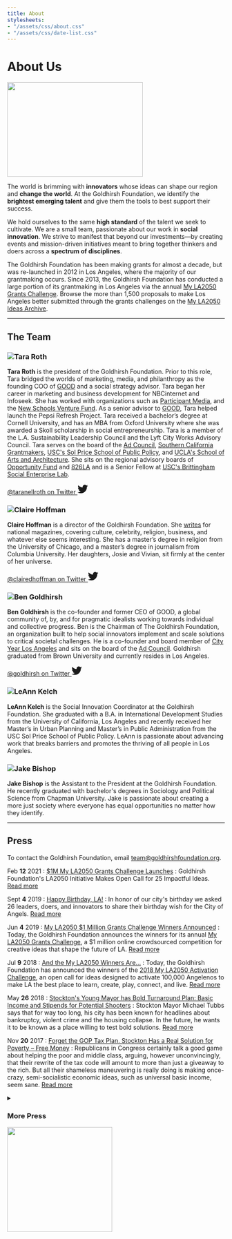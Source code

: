 ```yaml
---
title: About
stylesheets:
- "/assets/css/about.css"
- "/assets/css/date-list.css"
---
```


About Us
===========

<div class="image image-world"><img src="/assets/img/about_world@x2.png" width="314" height="219" alt="" /></div>

The world is brimming with **innovators** whose ideas can shape our region and **change the world**. At the Goldhirsh Foundation, we identify the **brightest emerging talent** and give them the tools to best support their success.

We hold ourselves to the same **high standard** of the talent we seek to cultivate. We are a small team, passionate about our work in **social innovation**. We strive to manifest that beyond our investments—by creating events and mission-driven initiatives meant to bring together thinkers and doers across a **spectrum of disciplines**.

The Goldhirsh Foundation has been making grants for almost a decade, but was re-launched in 2012 in Los Angeles, where the majority of our grantmaking occurs. Since 2013, the Goldhirsh Foundation has conducted a large portion of its grantmaking in Los Angeles via the annual [My LA2050 Grants Challenge](challenge.la2050.org). Browse the more than 1,500 proposals to make Los Angeles better submitted through the grants challenges on the [My LA2050 Ideas Archive](https://archive.la2050.org/).  



* * * * * * * * * * * * * * * * * * * * * * * * * * * *


	
The Team
-----------



### ![Tara Roth](/uploads/tara.jpg) <a id="tara-roth" />

**Tara Roth** is the president of the Goldhirsh Foundation. Prior to this role, Tara bridged the worlds of marketing, media, and philanthropy as the founding COO of [GOOD](http://GOOD.is) and a social strategy advisor. Tara began her career in marketing and business development for NBCinternet and Infoseek. She has worked with organizations such as [Participant Media](http://www.participantmedia.com/), and the [New Schools Venture Fund](http://www.newschools.org/). As a senior advisor to [GOOD](http://GOOD.is), Tara helped launch the Pepsi Refresh Project. Tara received a bachelor’s degree at Cornell University, and has an MBA from Oxford University where she was awarded a Skoll scholarship in social entrepreneurship. Tara is a member of the L.A. Sustainability Leadership Council and the Lyft City Works Advisory Council. Tara serves on the board of the [Ad Council](https://www.adcouncil.org/), [Southern California Grantmakers](https://www.socalgrantmakers.org/), [USC's Sol Price School of Public Policy](http://priceschool.usc.edu/), and [UCLA's School of Arts and Architecture](https://www.arts.ucla.edu/). She sits on the regional advisory boards of [Opportunity Fund](http://www.opportunityfund.org/) and [826LA](http://826la.org/) and is a Senior Fellow at [USC's Brittingham Social Enterprise Lab](https://www.marshall.usc.edu/faculty-research/centers-excellence/brittingham-social-enterprise-lab).

<p>
  <a href="https://twitter.com/taranellroth">
    @taranellroth on Twitter
    <svg width="24" height="24" xmlns="http://www.w3.org/2000/svg" viewBox="0 0 512 512">
      <title>Twitter</title>
      <switch>
        <path fill="currentColor" d="M459.37 151.716c.325 4.548.325 9.097.325 13.645 0 138.72-105.583 298.558-298.558 298.558-59.452 0-114.68-17.219-161.137-47.106 8.447.974 16.568 1.299 25.34 1.299 49.055 0 94.213-16.568 130.274-44.832-46.132-.975-84.792-31.188-98.112-72.772 6.498.974 12.995 1.624 19.818 1.624 9.421 0 18.843-1.3 27.614-3.573-48.081-9.747-84.143-51.98-84.143-102.985v-1.299c13.969 7.797 30.214 12.67 47.431 13.319-28.264-18.843-46.781-51.005-46.781-87.391 0-19.492 5.197-37.36 14.294-52.954 51.655 63.675 129.3 105.258 216.365 109.807-1.624-7.797-2.599-15.918-2.599-24.04 0-57.828 46.782-104.934 104.934-104.934 30.213 0 57.502 12.67 76.67 33.137 23.715-4.548 46.456-13.32 66.599-25.34-7.798 24.366-24.366 44.833-46.132 57.827 21.117-2.273 41.584-8.122 60.426-16.243-14.292 20.791-32.161 39.308-52.628 54.253z" class=""></path>
        <foreignObject>Twitter</foreignObject>
      </switch>
    </svg>
  </a>
</p>


### ![Claire Hoffman](/uploads/claire.jpg) <a id="claire-hoffman" />

**Claire Hoffman** is a director of the Goldhirsh Foundation. She [writes](http://www.clairehoffman.com/) for national magazines, covering culture, celebrity, religion, business, and whatever else seems interesting. She has a master’s degree in religion from the University of Chicago, and a master’s degree in journalism from Columbia University. Her daughters, Josie and Vivian, sit firmly at the center of her universe.

<p>
  <a href="https://twitter.com/clairedhoffman">
    @clairedhoffman on Twitter
    <svg width="24" height="24" xmlns="http://www.w3.org/2000/svg" viewBox="0 0 512 512">
      <title>Twitter</title>
      <switch>
        <path fill="currentColor" d="M459.37 151.716c.325 4.548.325 9.097.325 13.645 0 138.72-105.583 298.558-298.558 298.558-59.452 0-114.68-17.219-161.137-47.106 8.447.974 16.568 1.299 25.34 1.299 49.055 0 94.213-16.568 130.274-44.832-46.132-.975-84.792-31.188-98.112-72.772 6.498.974 12.995 1.624 19.818 1.624 9.421 0 18.843-1.3 27.614-3.573-48.081-9.747-84.143-51.98-84.143-102.985v-1.299c13.969 7.797 30.214 12.67 47.431 13.319-28.264-18.843-46.781-51.005-46.781-87.391 0-19.492 5.197-37.36 14.294-52.954 51.655 63.675 129.3 105.258 216.365 109.807-1.624-7.797-2.599-15.918-2.599-24.04 0-57.828 46.782-104.934 104.934-104.934 30.213 0 57.502 12.67 76.67 33.137 23.715-4.548 46.456-13.32 66.599-25.34-7.798 24.366-24.366 44.833-46.132 57.827 21.117-2.273 41.584-8.122 60.426-16.243-14.292 20.791-32.161 39.308-52.628 54.253z" class=""></path>
        <foreignObject>Twitter</foreignObject>
      </switch>
    </svg>
  </a>
</p>


### ![Ben Goldhirsh](/uploads/ben.jpg) <a id="ben-goldhrish" />

**Ben Goldhirsh** is the co-founder and former CEO of GOOD, a global community of, by, and for pragmatic idealists working towards individual and collective progress. Ben is the Chairman of The Goldhirsh Foundation, an organization built to help social innovators implement and scale solutions to critical societal challenges. He is a co-founder and board member of [City Year Los Angeles](http://www.cityyear.org/losangeles) and sits on the board of the [Ad Council](https://www.adcouncil.org/). Goldhirsh graduated from Brown University and currently resides in Los Angeles.

<p>
  <a href="https://twitter.com/goldhirsh">
    @goldhirsh on Twitter
    <svg width="24" height="24" xmlns="http://www.w3.org/2000/svg" viewBox="0 0 512 512">
      <title>Twitter</title>
      <switch>
        <path fill="currentColor" d="M459.37 151.716c.325 4.548.325 9.097.325 13.645 0 138.72-105.583 298.558-298.558 298.558-59.452 0-114.68-17.219-161.137-47.106 8.447.974 16.568 1.299 25.34 1.299 49.055 0 94.213-16.568 130.274-44.832-46.132-.975-84.792-31.188-98.112-72.772 6.498.974 12.995 1.624 19.818 1.624 9.421 0 18.843-1.3 27.614-3.573-48.081-9.747-84.143-51.98-84.143-102.985v-1.299c13.969 7.797 30.214 12.67 47.431 13.319-28.264-18.843-46.781-51.005-46.781-87.391 0-19.492 5.197-37.36 14.294-52.954 51.655 63.675 129.3 105.258 216.365 109.807-1.624-7.797-2.599-15.918-2.599-24.04 0-57.828 46.782-104.934 104.934-104.934 30.213 0 57.502 12.67 76.67 33.137 23.715-4.548 46.456-13.32 66.599-25.34-7.798 24.366-24.366 44.833-46.132 57.827 21.117-2.273 41.584-8.122 60.426-16.243-14.292 20.791-32.161 39.308-52.628 54.253z" class=""></path>
        <foreignObject>Twitter</foreignObject>
      </switch>
    </svg>
  </a>
</p>

### ![LeAnn Kelch](/uploads/leann.jpg) <a id="leann" />

**LeAnn Kelch** is the Social Innovation Coordinator at the Goldhirsh Foundation. She graduated with a B.A. in International Development Studies from the University of California, Los Angeles and recently received her Master’s in Urban Planning and Master’s in Public Administration from the USC Sol Price School of Public Policy. LeAnn is passionate about advancing work that breaks barriers and promotes the thriving of all people in Los Angeles.

### ![Jake Bishop](/uploads/jake.jpg) <a id="jake" />

**Jake Bishop** is the Assistant to the President at the Goldhirsh Foundation. He recently graduated with bachelor's degrees in Sociology and Political Science from Chapman University. Jake is passionate about creating a more just society where everyone has equal opportunities no matter how they identify. 



* * * * * * * * * * * * * * * * * * * * * * * * * * * *



Press
-----------

To contact the Goldhirsh Foundation, email [team@goldhirshfoundation.org](mailto:team@goldhirshfoundation.org).

Feb <strong>12</strong> 2021
: [$1M My LA2050 Grants Challenge Launches](https://la2050.org/blog/1m-my-la2050-grants-challenge-launches)
: Goldhirsh Foundation's LA2050 Initiative Makes Open Call for 25 Impactful Ideas. [Read more](https://la2050.org/blog/1m-my-la2050-grants-challenge-launches)

Sept <strong>4</strong> 2019
: [Happy Birthday, LA!](https://la2050.org/blog/happy-birthday-la)
: In honor of our city's birthday we asked 26 leaders, doers, and innovators to share their birthday wish for the City of Angels. [Read more](https://la2050.org/blog/happy-birthday-la)

Jun <strong>4</strong> 2019
: [My LA2050 $1 Million Grants Challenge Winners Announced](https://www.prweb.com/releases/my_la2050_1_million_grants_challenge_winners_announced/prweb16350859.htm)
: Today, the Goldhirsh Foundation announces the winners for its annual <a href="challenge.la2050.org">My LA2050 Grants Challenge</a>, a $1 million online crowdsourced competition for creative ideas that shape the future of LA. [Read more](https://www.prweb.com/releases/my_la2050_1_million_grants_challenge_winners_announced/prweb16350859.htm)


Jul <strong>9</strong> 2018
: [And the My LA2050 Winners Are...](https://www.prweb.com/releases/2018/07/prweb15610130.htm)
: Today, the Goldhirsh Foundation has announced the winners of the <a href="https://activation.la2050.org">2018 My LA2050 Activation Challenge</a>, an open call for ideas designed to activate 100,000 Angelenos to make LA the best place to learn, create, play, connect, and live. [Read more](https://www.prweb.com/releases/2018/07/prweb15610130.htm)



May <strong>26</strong> 2018
: [Stockton's Young Mayor has Bold Turnaround Plan: Basic Income and Stipends for Potential Shooters](http://www.latimes.com/local/california/la-me-lopez-stockton-money-05272018-story.html)
: Stockton Mayor Michael Tubbs says that for way too long, his city has been known for headlines about bankruptcy, violent crime and the housing collapse. In the future, he wants it to be known as a place willing to test bold solutions. [Read more](http://www.latimes.com/local/california/la-me-lopez-stockton-money-05272018-story.html)



Nov <strong>20</strong> 2017
: [Forget the GOP Tax Plan. Stockton Has a Real Solution for Poverty – Free Money](http://www.sacbee.com/opinion/opn-columns-blogs/erika-d-smith/article185683993.html)
: Republicans in Congress certainly talk a good game about helping the poor and middle class, arguing, however unconvincingly, that their rewrite of the tax code will amount to more than just a giveaway to the rich. But all their shameless maneuvering is really doing is making once-crazy, semi-socialistic economic ideas, such as universal basic income, seem sane. [Read more](http://www.sacbee.com/opinion/opn-columns-blogs/erika-d-smith/article185683993.html)



<details markdown="1">
<summary>
  <h3>More Press</h3>
</summary>



Nov <strong>16</strong> 2017
: [Foundation Provides Additional $250,000 to Stockton Basic Income Program](http://www.makechangeawards.com/)
: A $1 million “basic income” experiment in Stockton has received an additional $250,000 contribution, Mayor Michael Tubbs’ office announced Thursday afternoon. The Goldhirsh Foundation announced it will match up to $250,000 in donations to Stockton’s recently revealed basic income program, which has been dubbed the Stockton Economic Empowerment Demonstration (SEED). [Read more](http://www.recordnet.com/news/20171116/foundation-provides-additional-250000-to-stockton-basic-income-program/1)



Oct <strong>18</strong> 2017
: [Stockton to Pilot ‘Basic Income’ Experiment](http://www.makechangeawards.com/)
: A consortium of policy experts, researchers and academics has awarded $1 million to Stockton to fund an experiment that aims to assess the social benefits of providing a guaranteed monthly income for one or more years to a tiny segment of the city’s residents, Mayor Michael Tubbs announced Wednesday. [Read more](http://www.recordnet.com/news/20171018/stockton-to-pilot-basic-income-experiment)



Oct <strong>18</strong> 2017
: [3 Years Ago, Stockton, California, was Bankrupt. Now It's Trying Out a Basic Income.](http://www.makechangeawards.com/)
: Next year, a random sample of the 300,000 residents of Stockton, a port city in California’s Central Valley, will get $500 per month ($6,000 a year) with no strings attached. It’s the latest test of a policy known as basic income, funded not out of city revenues but by individual and foundation philanthropy. [Read more](https://www.vox.com/policy-and-politics/2017/10/18/16479796/stockton-california-basic-income-economic-security-experiment)



Oct <strong>17</strong> 2017
: [A California City is Launching the First US Experiment in Basic Income — and Residents Will Get $6,000 a Year](http://www.makechangeawards.com/)
: Stockton, California is expected to become the first US city to launch an experiment in universal basic income, a system of wealth distribution in which people receive a set amount of money just for being alive. Stockton Mayor Michael Tubbs said that by August 2018 he hopes to enroll an undisclosed number of Stockton’s 315,000 residents in the program. [Read more](http://www.businessinsider.com/stockton-california-launching-the-first-us-experiment-in-basic-income-2017-10)



Oct <strong>5</strong> 2017
: [Why You Should Be Highly Optimistic If You Want To Be Successful](http://www.makechangeawards.com/)
: Ben Goldhirsh, CEO of Good Worldwide, reiterates the importance of optimism in accomplishing goals. When discussing optimism, your “expectations kind of dictate outcomes,” he says. “People are hungry to see their expectations elevated.” [Read more](https://www.cnbc.com/2017/10/05/why-should-you-be-highly-optimistic-if-you-want-to-be-successful.html)



Jul <strong>5</strong> 2017
: [How Annenberg Tech turns LA Geeks into Philanthropists](http://www.makechangeawards.com/)
: AnnenbergTech introduces those in the industry to the concept of local citizenship, and—when they strike it really rich—to philanthropy. [Read more](https://www.pcmag.com/news/354419/how-annenbergtech-turns-l-a-geeks-into-philanthropists)



Apr <strong>18</strong> 2017
: [LA2050 and PVBLIC Foundation](http://www.makechangeawards.com/)
: PVBLIC Foundation works strategically to pair media space with non-profits at local, national and global levels, using emerging technologies to amplify non-profits and their messages. As described in this case study, LA2050 collaborated with PVBLIC to produce My LA2050 winner bus benches across the city. [Read more](https://www.pvblic.org/goldhirsh)



Apr <strong>12</strong> 2017
: [A Multi-Pronged Approach to Impact Investing for Family Foundations](http://www.makechangeawards.com/)
: PhilanTopic addresses important issues and challenges in philanthropy and impact. In this piece, Tara Roth, president of the Goldhirsh Foundation, weighs in on early-stage investing, donor-advised funds, and social entrepreneurs. [Read more](http://pndblog.typepad.com/pndblog/2017/04/a-multi-pronged-approach-to-impact-investing-for-family-foundations.html?)



Feb <strong>8</strong> 2017
: [GOOD Lab Report: Leaders from Common Pool, Encore.org, and Johnson &amp; Johnson Discuss Competitions for Social Impact](http://www.makechangeawards.com/)
: Competitions have emerged as a creative means by which corporations, foundations, universities, and even the government can engage innovators and generate breakthrough solutions. GOOD Lab: New York City assembled 65 multi sector leaders to discuss the ins and outs of competitions for impact—their types, opportunities, challenges, and trends. [Read more](http://www.goodinc.com/news/blog/good-lab-report-leaders-from-common-pool-encoreorg-and-johnson--johnson-discuss-competitions-for-social-impact)



Jan <strong>6</strong> 2017
: [LA Review of Books: Quarterly Journal Fall 2016](http://www.makechangeawards.com/)
: The new issue of the LARB Quarterly Journal is dedicated to the writers and artists of Los Angeles. Get your print or digital copy today! [Read more](https://lareviewofbooks.org/edition/quarterly-journal-fall-2016/)



Jan <strong>3</strong> 2017
: [My LA2050: Las iniciativas para un mejor Los Ángeles](http://www.makechangeawards.com/)
: La Opinion features some of the 2016 My LA2050 winners. [Read more](http://laopinion.com/2017/01/03/my-la2050-las-iniciativas-para-un-mejor-los-angeles/)



Jan <strong>3</strong> 2017
: [Can a $100,000 grant revive the Triforium, L.A.'s 'weird, strange beacon'?](http://www.makechangeawards.com/)
: Will the team behind the Triforium Project be able to navigate the hurdles that confounded the sculpture over 40 years ago? [Read more](http://www.latimes.com/local/lanow/la-me-ln-triforium-renovation-20161217-story.html)



Dec <strong>31</strong> 2016
: [2016 Techweek 100](http://www.makechangeawards.com/)
: The Techweek100 celebrates individuals and companies for their leadership, innovation, and support of the local tech ecosystem. Selected by the Techweek community, the list recognizes the most distinguished members of the burgeoning tech community in each city. The Goldhirsh Foundation was selected in the “Cultivators” category, which includes 25 VCs, incubators, educational institutions, and other organizations that support and enable the tech ecosystem [Read more](http://techweek.com/techweek100/#tw100_list)



Dec <strong>7</strong> 2016
: [The Most Controversial Public Sculpture in the City Is Getting a $100,000 Upgrade](http://www.makechangeawards.com/)
: Love it and/or hate it, the Triforium is finally going to live up to everything it was envisioned for—as a gathering place, as an interactive public artwork, as a blazing rainbow beacon of downtown as a place of progress and vitality. The sculpture is getting a triumphal return to the tune of $100,000, won through the LA2050 grant competition. The money will be used to replace the mostly burnt-out bulbs behind the handmade Italian glass prisms with working LEDs, update the wiring and computer system that runs the thing, and develop an app people can use to compose music for the Triforium to play. [Read more](http://www.lamag.com/culturefiles/triforium-return-la2050-grant/)



Dec <strong>7</strong> 2016
: [Goldhirsh Foundation Awards $1 Million in Grants to 12 L.A.-Area Organization](http://www.makechangeawards.com/)
: The Goldhirsh Foundation announced winners for its annual My LA2050 Grants Challenge Tuesday, a $1 million grant competition to source creative ideas about shaping the future of Los Angeles. The 12 winning organizations will receive grants ranging from $25,000 to $100,000 to implement projects in 2017 designed around themes that make Los Angeles the best place to learn, create, play, connect, and live. [Read more](http://www.labusinessjournal.com/news/2016/dec/08/goldhirsh-foundation-awards-1-million-grants-12-l-/)



Dec <strong>6</strong> 2016
: [San Pedro, Long Beach Projects Win Grant Awards for 2017](http://www.makechangeawards.com/)
: AltaSea, the marine research campus being built at San Pedro’s outer harbor, has received a $100,000 award for its STEM program through the My LA2050 Grants Challenge. Covenant House California also will receive $100,000, in partnership with a barber in Long Beach. [Read more](http://www.dailybreeze.com/science/20161206/san-pedro-long-beach-projects-win-grant-awards-for-2017)



Dec <strong>6</strong> 2016
: [Goldhirsh Foundation gives $1M in grants via My LA2050 Grants Challenge](http://www.makechangeawards.com/)
: Today, the Goldhirsh Foundation announced winners for its annual My LA2050 Grants Challenge, a $1M competition to source creative ideas about shaping the future of Los Angeles. The 12 winning organizations will receive grants ranging from $25,000 to $100,000 to implement projects in 2017 that make Los Angeles the best place to learn, create, play, connect, and live. [Read more](https://web.archive.org/web/20161207225600/https://www.yahoo.com/news/goldhirsh-foundation-gives-1m-grants-via-la2050-grants-210100907.html)



Dec <strong>12</strong> 2016
: [Goldhirsh Foundation Gives $1M in Grants via My LA2050 Grants Challenge](http://www.makechangeawards.com/)
: 12 organizations participating in crowdsourced and crowd-voted challenge selected as winners to receive grants ranging from $25,000 to $100,000 to better Los Angeles.
 [Read more](http://www.pasadenanow.com/main/goldhirsh-foundation-gives-1m-in-grants-via-my-la2050-grants-challenge/)



Nov <strong>17</strong> 2016
: [UCLA Groups Enter Grant Competition to Improve LA for the Future](http://www.makechangeawards.com/)
: The Daily Bruin covers two UCLA-affiliated groups that applied for the 2016 My LA2050 Grants Challenge. [Read more](http://dailybruin.com/2016/11/17/ucla-groups-enter-grant-competition-to-improve-la-for-the-future/)



Oct <strong>21</strong> 2016
: [My LA2050 Wants to Make Sure Los Angeles Grows Creatively](http://www.makechangeawards.com/)
: Mitú writes about the LA2050 initiative as they promote their submission for the 2016 My LA2050 Grants Challenge. Their proposal, the mitú Accelerator, seeks out the best and freshest Latino talent a chance to create the kind of content that has long been missing: Latino talent. The mitú Accelerator also offers mentorship of up and coming Latino content creators. [Read more](https://www.wearemitu.com/newsfeed/myla2050-wants-to-make-sure-los-angeles-grows-creatively/)



Oct <strong>17</strong> 2016
: [20 Of Our Favorite Events In Los Angeles This Week](http://www.makechangeawards.com/)
: LA2050’s [Read more](http://laist.com/2016/10/17/20_of_our_favorite_events_in_los_an_48.php)



Sep <strong>29</strong> 2016
: [Leading from the Heart, C-Suite Quarterly](http://www.makechangeawards.com/)
: Tara Roth, president of the Goldhirsh Foundation, tells C-Suite Quarterly Magazine how she sees Los Angeles as the epicenter for innovation and social entrepreneurship. [Read more](http://csq.com/2016/10/tara-roth-leading-heart/#.WAErZ5MrKRu)



Sep <strong>21</strong> 2016
: [LA2050 and Crowdsourcing Philanthropy for LA’s Future, USC Price Bedrosian Center](http://www.makechangeawards.com/)
: This episode of USC Bedrosian’s LA#itself podcast features a conversation with Angie Jean-Marie, Social Innovation and Marketing Manager at the Goldhirsh Foundation, and her predecessor Shauna Nep, Senior Philanthropic Advisor at Fundamental. Jean-Marie and Nep discuss the origins for the the Goldhirsh Foundation’s crowdsourcing approach for philanthropy, the inherent opportunities and challenges, and how LA2050’s staff makes annual micro-adjustments to capitalize on Goldhirsh’s long-term funding agenda. [Read more](https://soundcloud.com/uscbedrosian/la2050-and-crowdsourcing-philanthropy-for-las-future)



Sep <strong>16</strong> 2016
: [Grand Park New: 'Paper Airplane' Canopy](http://www.makechangeawards.com/)
: “Paper Airplanes” is a public art installation that debuted in Grand Park on Tuesday, Sept 13, 2016. This installation was made possible by 2015 My LA2050 grant winner, Grand Park. [Read more](http://www.nbclosangeles.com/news/local/Grand-Park-New-Paper-Airplane-Canopy-393769601.html)



Sep <strong>9</strong> 2016
: [LA's big plan to change the way we move, CurbedLA](http://www.makechangeawards.com/)
: The City of Los Angeles and the Los Angeles Department of Transportation have released Urban Mobility in the Digital Age, a new report that provides a roadmap for the city’s transportation future. The report is the first by a city in nation to reveal how it will make shared, self-driving vehicles a key part of its public transit future. The report was the product of an LADOT fellowship funded by the Goldhirsh Foundation, and addresses the city’s plan to combine self-driving vehicles with on-demand sharing services to create a suite of smarter, more efficient transit options. [Read more](http://la.curbed.com/2016/9/9/12824240/self-driving-cars-plan-los-angeles)



Sep <strong>8</strong> 2016
: [Tech Roundup: IPO Frenzy Hits LA, LA2050 Kicks Off and More, Built in LA](http://www.makechangeawards.com/)
: Built in LA, Los Angeles’ hub for tech news and startup jobs, featured the 2016 My LA2050 Grants Challenge in its Tech Roundup. [Read more](http://www.builtinla.com/2016/09/08/tech-roundup)



Aug <strong>2</strong> 2016
: [How to Survive in LA Without Driving, PC Magazine](http://www.makechangeawards.com/)
: Ashley Z. Hand, the Transportation Technology Strategist fellow funded by the Goldhirsh Foundation, tells PC Magazine how her role is creating a city-wide strategy to build a tech-savvy transportation system for Angelenos. [Read more](http://www.pcmag.com/news/346663/how-to-survive-in-l-a-without-driving)



Jul <strong>6</strong> 2016
: [The 100 Best Non-Profit Website Designs of 2016, everyaction](http://www.makechangeawards.com/)
: The Goldhirsh Foundation’s website was named one of the 100 best non-profit website designs of 2016. [Read more](https://act.everyaction.com/best-nonprofit-websites-2016/creative/goldhirshfoundation)



Jun <strong>9</strong> 2016
: [2,040 LAUSD Students Registered to Vote Ahead of Primary](http://www.makechangeawards.com/)
: Through a #PartyatthePolls LA2050 Grant, the United Way dispersed $500 to schools for activities to encourage high school students to register and vote. The activities varied at each school and included rallies, DJs, cookies, posters and raspados. About 2,040 LA Unified students registered to vote at 28 schools, according to data from the United Way. About 60 percent of those students were eligible to vote in Tuesday’s primary; some were not yet 18 years old but could pre-register. [Read more](http://laschoolreport.com/la-youth-vote/)



Jun <strong>7</strong> 2016
: [Did you vote? Celebrate democracy with a](http://www.makechangeawards.com/)
: The city-wide LA2050 initiative is hosting the final events of their [Read more](https://www.timeout.com/los-angeles/blog/did-you-vote-celebrate-democracy-with-a-partyatthepolls-060716)



Jun <strong>3</strong> 2016
: [A Big Southern California Funding Partnership Worth Talking About, Inside Philanthropy](http://www.makechangeawards.com/)
: The Annenberg Foundation and Roy and Patricia Disney Family Foundation’s involvement in the My LA2050 Grants Challenge is big news, not just because of the additional funding but also because more Southern California funders are being drawn to a more democratic form of philanthropy. [Read more](http://www.insidephilanthropy.com/los-angeles/2016/6/3/a-big-southern-california-funding-partnership-worth-talking.html)



May <strong>26</strong> 2016
: [50 influential people in LA tech you should on Twitter, Built in LA](http://www.makechangeawards.com/)
: Goldhirsh Foundation president, Tara Roth, is featured in article listing leaders from LA’s tech and startup community. [Read more](http://www.builtinla.com/2016/05/25/los-angeles-tech-influencers-twitter)



May <strong>17</strong> 2016
: [ComNetwork LA: An Evening with Tara Roth](http://www.makechangeawards.com/)
: Tara Roth was the honored speaker for the Communications Network LA Leadership Group. Roth, interviewed by Angie Jean-Marie, spoke about bridging the worlds of marketing, media, and philanthropy throughout her career. Roth also shared insights about the power of social sector communications to spark innovation and how storytellers can help shape a better future for Los Angeles. [Read more](http://www.comnetwork.org/comnetworkla/)



May <strong>6</strong> 2016
: [Announcing $1.4 million in support for cities and sustainability through Partners for Places](http://www.makechangeawards.com/)
: Goldhirsh Foundation grantee, <a href="peopleforparks.org">People for Parks</a>, was selected by the Funders Network to receive a $75,000 matching grant which leverages the award received via the My LA2050 Grants Challenge to support their community school parks project. [Read more](http://www.fundersnetwork.org/blog/announcing-1.4-million-in-support-for-cities-and-sustainability-throug)



May <strong>4</strong> 2016
: [FOUNDATION WORK: Entry Points, Barriers and Funding](http://www.makechangeawards.com/)
: Tara Roth, President of the Goldhirsh Foundation, and Lee Davis, Co-Director, Center for Social Design, Maryland Institute College of Art (MICA), join 84 thought-leaders who contributed to <a href="http://www.designmattersatartcenter.org/">Designmatters at ArtCenter’s</a> newest publication, LEAP Dialogues, a first of its kind book that explores the new career pathways in social innovation for designers. [Read more](http://www2.artcenter.edu/leapdialogues/)



Mar <strong>28</strong> 2016
: [Liberty Hill to Honor Benjamin Goldhirsh with the Upton Sinclair Award](http://www.makechangeawards.com/)
: Goldhirsh Foundation chairman, Ben Goldhirsh is recognized by Liberty Hill and presented the Upton Sinclair Award, an award for those who, like the muckraking journalist Sinclair, combine their talents and beliefs to advance social justice. [Read more](https://www.libertyhill.org/2016/03/28/liberty-hill-to-honor-benjamin-goldhirsh-with-the-upton-sinclair-award)



Mar <strong>9</strong> 2016
: [Los Angeles Philanthropic Partnership Announces $600,000 in Additional Grants to My LA2050 Participants](http://www.makechangeawards.com/)
: Roy and Patricia Disney, Annenberg, and Goldhirsh family foundations collaborate to invest more than $1.6 million to support social sector innovation in Los Angeles, and pilot program to prepare next generation philanthropists [Read more](https://drive.google.com/file/d/0B3d8uMoYWTmNa1IxajBkYjM5Z00/view?usp=sharing)



Jan <strong>19</strong> 2016
: [Can We Build a Better Los Angeles by 2050, Caring Magazine](http://www.makechangeawards.com/)
: The role of community feedback in cultivating a more sustainable future. [Read more](http://www.caringmagazine.org/can-we-build-a-better-los-angeles-by-2050/)



Dec <strong>31</strong> 2015
: [LA2050 Renews Civic Engagement in Los Angeles, 2015 Grant Winners Announced, KCET](http://www.makechangeawards.com/)
: KCET’s Adriana Widdoes writes about the winners of the 2015 My LA2050 Grants Challenge and the LA2050 initiative’s broader efforts to renew civic engagement in Los Angeles. [Read more](http://www.kcet.org/socal/departures/la2050-renews-civic-engagement-in-los-angeles-2015-grant-winners-announced.html)



Dec <strong>10</strong> 2015
: [LA2050 2015 Winners, Get Downtown](http://www.makechangeawards.com/)
: Get Downtown, a Downtown Los Angeles cultural and arts guide, congratulates all of the 2015 My LA2050 winners, particularly praising the Los Angeles Review of Books. With the LA2050 grant, LARB will be profiling one Los Angeles artist or writer every day for one year. [Read more](http://www.getdowntown.la/features/2016/1/5/la2050-2015-winners-la-victoria-at-las-perlas)



Dec <strong>8</strong> 2015
: [My LA2050 Announces Winners of $1 Million Grant Competition, The Hollywood Reporter](http://www.makechangeawards.com/)
: Winning programs have industry ties to such names as Mark Gordon, Norman Lear and actress Amy Smart. [Read more](http://www.hollywoodreporter.com/news/my-la2050-announces-winners-1-846985)



Dec <strong>8</strong> 2015
: [And the My LA2050 Winners Are...](http://www.makechangeawards.com/)
: LA2050 announces $100,000 awards to 10 winners of the My LA2050 Grants Challenge [Read more](http://www.prnewswire.com/news-releases/and-the-my-la2050-winners-are-300189904.html?tc=eml_cleartime)



Oct <strong>20</strong> 2015
: [$1 Million Up for Grabs: Cast Your Vote for Your Favorite Ideas Shaping LA’s Future](http://www.makechangeawards.com/)
: LA2050 welcomes Angelenos to vote in the My LA2050 Grants Challenge and help organizations win $100,000 to shape the future of Los Angeles. [Read more](http://www.prweb.com/releases/2015/10/prweb13031085.htm)



Sep <strong>14</strong> 2015
: [Designing the City of our Dreams, Vator](http://www.makechangeawards.com/)
: Goldhirsh Foundation president, Tara Roth, on how startups in Los Angeles foster ideation and civic activation and incubate solutions to pressing challenges. [Read more](http://vator.tv/news/2015-09-14-designing-the-city-of-our-dreams)



Aug <strong>18</strong> 2015
: [Mayor Garcetti Appoints Transportation Strategist at LADOT Supported by Grant from Goldhirsh Foundation](http://www.makechangeawards.com/)
: Mayor Eric Garcetti today announced the appointment of Ashley Z. Hand as the transportation technology strategist fellow at the Los Angeles Department of Transportation (LADOT). The fellowship is funded through a grant from the Goldhirsh Foundation. [Read more](http://www.lamayor.org/mayor_garcetti_announces_appointment_of_transportation_technology_strategist_fellow)



Jul <strong>24</strong> 2015
: [The Seven Most Innovative Philanthropists in Los Angeles, Starfish Impact](http://www.makechangeawards.com/)
: Goldhirsh and its LA2050 initiative featured among top philanthropic thinkers in Los Angeles that inspire with creativity and impact. [Read more](http://starfishimpact.com/2015/07/the-seven-most-innovative-philanthropists-in-los-angeles/)



Jul <strong>20</strong> 2015
: [Resources At USC, Silicon Beach &amp; Online That Can Help You Become The Next Unicorn, Medium](http://www.makechangeawards.com/)
: Goldhirsh Foundation and LA2050 listed among resources to help support entrepreneurship in Silicon Beach and throughout Los Angeles. [Read more](https://medium.com/@lisamsilvia/resources-at-usc-that-can-help-you-become-the-next-unicorn-8381226a120b)



Jul <strong>14</strong> 2015
: [New LA2050 Report, Vision for a Successful Los Angeles](http://www.makechangeawards.com/)
: Today, LA2050 released its latest findings in LA2050: Vision for a Successful Los Angeles. This report is the second in a series of publications that comprehensively measure the quality of life in Los Angeles County. LA2050, an initiative of the Goldhirsh Foundation, drives and tracks progress toward building a better future for the Los Angeles region. [Read more](http://www.prweb.com/releases/2015/07/prweb12845346.htm)



Jun <strong>24</strong> 2015
: [L.A. City Hall Seeks to Fill Special Position on Transportation Technology, Route 50](http://www.makechangeawards.com/)
: Route 50’s Neil Ungerleider checked in with Goldhirsh Foundation’s President, Tara Roth, to discuss the foundation’s investment in the City of Los Angeles’ Department of Transportation Technology Advisor. [Read more](http://www.routefifty.com/2015/06/los-angeles-transportation-technology-advisor/116233/)



Jun <strong>15</strong> 2015
: [How Outdoor Civic Venues Are Being Adapted for Events, Goldhirsh Foundation's LA2050 Event at Grand Park as a Case Study](http://www.makechangeawards.com/)
: Forward-thinking cities are building event-friendly amenities into outdoor space at public venues. [Read more](http://www.bizbash.com/how-outdoor-civic-venues-are-being-adapted-for-events/new-york/story/30559/#.VX9bzorF_gG)



Jun <strong>5</strong> 2015
: [Tara Roth featured on BBC News Business Matters](http://www.makechangeawards.com/)
: Tara Roth joins BBC News Business Matters to talk about the Goldhirsh Foundation’s work in Los Angeles supporting social innovation. [Read more](http://www.bbc.co.uk/programmes/p02sftct)



May <strong>29</strong> 2015
: [Tara Roth, President of the Goldhirsh Foundation, featured in Vator TV](http://www.makechangeawards.com/)
: Check out a full video of Vator Splash LA 2014: “Technology and the LA Culture,” with panelists: Nate Redmond of Rustic Canyon; Rob Kornegay of Wilson Sonsini; Peter Marx of City of LA; Ashish Soni of USC Viterbi School of Engeineering, Viterbi Startup Garage &amp; VSi2; Eva Ho of Susa Ventures; and Tara Roth of Goldhirsh Foundation, LA2050; with moderator Kevin Winston, Founder of Digital LA. [Read more](http://vator.tv/news/2015-05-29-the-la-tech-culture-and-the-talent-pool-challenge)



May <strong>13</strong> 2015
: [LA Downtown News: Pershing Square Playgrounds Break Ground](http://www.makechangeawards.com/)
: Representatives from the city Department of Recreation and Parks, the Pershing Square Park Advisory Board and the Goldhirsh Foundation’s LA2050 Campaign joined LA City Councilman Jose Huizar to commemorate the groundbreaking of two new children’s playgrounds. [Read more](http://www.ladowntownnews.com/news/pershing-square-playgrounds-break-ground/article_d736d534-f985-11e4-b023-c7c0013aa975.html)



May <strong>7</strong> 2015
: [Goldhirsh Foundation supported LADOT Fellowship featured in Fast Company](http://www.makechangeawards.com/)
: Los Angeles, the city that is synonymous with car culture, is getting a citywide advisor on autonomous vehicles, rideshares, and bicycles. The new position at Los Angeles’s Department of Transportation will be a year-long fellowship made possible by a grant from the Goldhirsh Foundation. [Read more](http://www.fastcompany.com/3046055/tech-forecast/las-mayor-garcetti-were-hiring-a-ride-share-and-autonomous-car-advisor)



Apr <strong>30</strong> 2015
: [Twitter makes a stop at Incubator School, an LA2050 grantee](http://www.makechangeawards.com/)
: null [Read more](https://twitter.com/TwitterDev/status/593829705431658496)



Apr <strong>30</strong> 2015
: [Groups work to turn South LA lots into children's playgrounds](http://www.makechangeawards.com/)
: LA2050 grantees Trust for Public Land and Community Health Council’s LA Open Acres are featured in this story on KPCC. [Read more](http://www.scpr.org/news/2015/04/30/50927/groups-work-to-turn-south-la-lots-into-children-s/)



Apr <strong>29</strong> 2015
: [Los Angeles Community Impact hosts Spring Showcase featuring Shauna Nep](http://www.makechangeawards.com/)
: USC’s Los Angeles Community Impact hosted its Spring Showcase, the culmination of the organization’s semester-long consulting projects on Wednesday. Shauna Nep, director of community and innovation at the Goldhirsh Foundation, discussed what Goldhirsh Foundation calls the five points along the “circuitous path of innovation”: necessity, hustle, storytelling, unusual suspects and the reflective incubation period. [Read more](http://dailytrojan.com/2015/04/29/los-angeles-community-impact-hosts-spring-showcase/)



Apr <strong>17</strong> 2015
: [Tara Roth interviewed by Lioness Magazine](http://www.makechangeawards.com/)
: With a staff of only four full-time employees, along with some contractors and interns, the Goldhirsh Foundation is making incredible strides to work toward its mission of supporting personal innovation in Los Angeles. [Read more](http://lionessmagazine.com/tara-roth-supports-innovation-at-the-goldhirsh-foundation/)



Apr <strong>16</strong> 2015
: [Risk-Taking Philanthropy Work Can Make a Big Urban Impact, Next City Profiles Shauna Nep](http://www.makechangeawards.com/)
: Next City profiles Shauna Nep, Director of Community and Innovation at the Goldhirsh Foundation. [Read more](http://nextcity.org/daily/entry/shauna-nep)



Apr <strong>13</strong> 2015
: [L.A. saving water but still has a long way to go, Los Angeles Times](http://www.makechangeawards.com/)
: UCLA institute gives Los Angeles County a ‘C’ for its management of water supply and water quality, and researchers find that L.A. County’s potable water use is still almost twice as high as average European city. [Read more](http://www.latimes.com/local/california/la-me-adv-water-use-compared-20150413-story.html)



Apr <strong>8</strong> 2015
: [UCLA gives Los Angeles County's environment C+ grade, Los Angeles Sun Times](http://www.makechangeawards.com/)
: “UCLA’s report card fills a gap in what we know about the county,” said Tara Roth, president of the Goldhirsh Foundation. “It gives the public and policymakers evidence of where improvement is needed, as well as a framework to talk about it. Our hope is that it leads to broader decision-making and policies to improve the county as a whole, not just one community at a time.” [Read more](http://la.suntimes.com/la-news/7/88/204830/ucla-gives-los-angeles-countys-environment-c-grade/)



Apr <strong>7</strong> 2015
: [UCLA's Institute of the Environment and Sustainability's Environmental Report Card, KCRW](http://www.makechangeawards.com/)
: Tune in to learn more about UCLA’s Institute of the Environment and Sustainability’s Environmental Report Card for the LA region. [Read more](http://s3.amazonaws.com/TVEyesMediaCenter/UserContent/176470/4727465.5429/RADKCRW_04-07-2015_06.30.25.mp3)



Apr <strong>7</strong> 2015
: [UCLA's Environmental Report Card, Good Day LA](http://www.makechangeawards.com/)
: Coverage of UCLA IoES’ Environmental Report Card for LA County. [Read more](http://s3.amazonaws.com/TVEyesMediaCenter/UserContent/268171/4727436.6942/KTTV_04-07-2015_08.05.25.mp4)



Apr <strong>7</strong> 2015
: [UCLA Study Rates L.A. a C+, Los Angeles Business Journal](http://www.makechangeawards.com/)
: Los Angeles County has work to do when it comes to the environment, according to a UCLA study released on Tuesday that rates the county’s environmental performance as a C+. Read the coverage on LABJ. [Read more](http://labusinessjournal.com/news/2015/apr/07/briefs-ucla-study-rates-l-c-lions-gates-largest-sh/)



Apr <strong>7</strong> 2015
: [LA's environment report card shows average results, KPCC](http://www.makechangeawards.com/)
: The Goldhirsh Foundation and LA2050 were proud to partner on Los Angeles’ first environmental report card is out. Listen to the interview with Mark Gold on KPCC. [Read more](http://www.scpr.org/news/2015/04/07/50831/la-county-gets-a-c-on-the-environment/)



Mar <strong>4</strong> 2015
: [Stana Katic's Alternative Travel Project And Metro Take On Women's Safety Issues, LAist featuring Shauna Nep](http://www.makechangeawards.com/)
: The ATP and Metro-sponsored event focused on safety issues, upcoming Metro projects, and ways the public can get involved to improve the transportation system in Los Angeles. Shauna Nep, director of Community &amp; Innovation at the Goldhirsh Foundation, talked about a “culture shift” away from home- and car-ownership for millennials and how more are opting for car-free lifestyles (as well as Uber and Lyft). [Read more](http://laist.com/2015/03/04/stana_katics_alternative_travel_pro.php)



Mar <strong>3</strong> 2015
: [LA is more than halfway to its goal of 50 new, small parks, KPCC featuring Trust for the Public Land](http://www.makechangeawards.com/)
: Since 2012, when officials announced a plan to build 50 new, mostly small parks in some of L.A.’s most crowded neighborhoods, the city has completed 29. They are partnering with nonprofits like the L.A. Neighborhood Land Trust and the Trust for Public Land to build the parks and in some cases maintain them for several years before the city takes over. [Read more](http://www.scpr.org/news/2015/03/03/50134/las-plan-for-50-new-parks-is-more-than-halfway-the/)



Feb <strong>16</strong> 2015
: [10 skill-sets every entrepreneur must have, according to 3 LA executives, featuring Tara Roth](http://www.makechangeawards.com/)
: Be Passionate. Be Authentic. Stay Committed. Our own Tara Roth talked to Built in LA about the skill-sets every entrepreneur must have. [Read more](http://www.builtinla.com/2015/02/16/10-skill-sets-every-entrepreneur-must-have-according-3-la-executives)



Jan <strong>22</strong> 2015
: [Moving LA toward Water Independence](http://www.makechangeawards.com/)
: Goldhirsh Foundation grantee UCLA IoES speaks to KCRW about the future of water. [Read more](http://www.kcrw.com/news-culture/shows/which-way-la/moving-la-toward-water-independence)



Jan <strong>14</strong> 2015
: [The Angeleno Who Got CicLAvia Rolling Doesn’t Just Produce Festivals; He Aims to Reshape L.A., featuring Aaron Paley](http://www.makechangeawards.com/)
: A rare in-depth interview with the founder of Goldhirsh Foundation grantee Ciclavia’s Aaron Paley. [Read more](http://www.lamag.com/citythinkblog/angeleno-got-ciclavia-rolling-doesnt-just-produce-festivals-aims-reshape-l/)



Jan <strong>8</strong> 2015
: [Inspirational school libraries from around the world, Locke High School](http://www.makechangeawards.com/)
: From a story garden in Cornwall to hexagonal towers in Los Angeles, The Guardian looks at inventive spaces designed to get children excited about books. Featuring LA2050 grantee No Right Brain Left Behind’s Locke Jet Space at Locke High School. [Read more](http://www.theguardian.com/teacher-network/gallery/2015/jan/08/school-libraries-world-books-gallery)



Jan <strong>7</strong> 2015
: [How do you turn a tagger into an entrepreneur?, Streetcraft L.A., KPCC](http://www.makechangeawards.com/)
: Bobby Rodriguez used to do illegal graffiti all over Southern California. With the help of Streetcraft L.A., he now gets legal work, like this mural on the Santa Monica pier. [Read more](http://www.scpr.org/news/2015/01/07/49115/turning-taggers-into-entrepreneurs/)



Jan <strong>5</strong> 2015
: [By Planting Seeds in His Neighborhood, This Man Got America Talking About Food Deserts, Ron Finley](http://www.makechangeawards.com/)
: A beautiful feature of Goldhirsh Foundation grantee Ron Finley on TakePart. [Read more](http://www.takepart.com/article/2014/12/16/planting-few-seeds-his-neighborhood-man-launched-nationwide-conversation-about)



Nov <strong>20</strong> 2014
: [The Smartest Cities In The World, Fast Company](http://www.makechangeawards.com/)
: These cities that are doing the best at embracing the future are focusing on improving technology, equality, sharing, civic participation, and more. LA2050 compiled the data for Los Angeles. [Read more](http://www.fastcoexist.com/3038765/fast-cities/the-smartest-cities-in-the-world)



Nov <strong>4</strong> 2014
: [Making Alleys a Place for Play, Next City](http://www.makechangeawards.com/)
: If the Trust for Public Land LA2050 project is scaled, it could have a substantial impact on Los Angeles’ urban fabric and 900 miles of alleys. [Read more](http://nextcity.org/daily/entry/alley-makeover-green-alleys-los-angeles)



Oct <strong>29</strong> 2014
: [She gives away millions at dream job, Larchmont Chronicle](http://www.makechangeawards.com/)
: What would you do if someone asked you to help distribute $1 million? Read Tara’s story on Page 25 of the Larchmont Chronicle. [Read more](http://issuu.com/larchmontchronicle/docs/lc_issue_11-14_100)



Oct <strong>21</strong> 2014
: [Windsor Square's Tara Roth Behind LA2050, Larchmont Buzz](http://www.makechangeawards.com/)
: Suddenly this fall, it seemed the LA2050 Challenge was everywhere. We were sent emails and stopped on the street – vote for a project that will better life in LA. Given one vote and so many potentially great projects, it was hard to understand where this was all coming from. Who was behind LA2050? [Read more](http://www.larchmontbuzz.com/larchmont-village-people/windsor-square-s-tara-roth-behind-la2050/)



Oct <strong>10</strong> 2014
: [Celebrate L.A. from Luis Rodriguez to the San Gabriels, KCET](http://www.makechangeawards.com/)
: LA2050 organized an epic party celebrating the city in Grand Park. This week L.A. Letters spotlights each of these people and events to reveal the rising spirit across Los Angeles in October 2014. [Read more](http://www.kcet.org/socal/departures/columns/la-letters/celebrate-la-from-luis-rodriguez-to-the-san-gabriels.html)



Oct <strong>8</strong> 2014
: [L.A. Designer: LA2050′s Tara Roth Talks about Crowdsourcing Civic Improvement, KCRW DNA](http://www.makechangeawards.com/)
: There was a time when cities were largely shaped by powerful planners and politicians, developers and philanthropists. Now increasingly the wisdom of the crowds is being tapped, through crowdsourcing initiatives made widely accessible through the internet. [Read more](http://blogs.kcrw.com/dna/l-a-designer-la2050s-tara-roth-talks-about-crowdsourcing-civic-improvement)



Oct <strong>2</strong> 2014
: [It’s OK, CEOs are allowed to laugh too, Smart Business Magazine](http://www.makechangeawards.com/)
: Humor can be a powerful management tool. Humor reminds us of our collective humanity and renders even the worst decision tolerable. Although humor can manifest itself in widely different ways, humor is a trait shared across all cultures, ages and genders. [Read more](http://www.sbnonline.com/article/little-humor-can-facilitate-lot-creativity-business/)



Sep <strong>30</strong> 2014
: [Young L.A. Is the Real Winner of LA2050, CityLab](http://www.makechangeawards.com/)
: Today, the foundation behind LA2050—an initiative to draft a comprehensive road map for the city’s future—announced the winners of this year’s My LA2050 Grants Challenge, a funding competition with a difference: The public got to choose five of the 10 winners, who will share a $1 million bounty. [Read more](http://www.citylab.com/design/2014/09/young-la-is-the-real-winner-of-la2050/380948/)



Sep <strong>26</strong> 2014
: [You Asked, They Answered L.A. leaders and city activists answer virtual questions at LA2050 and The Atlantic's Twitter party online, The Atlantic](http://www.makechangeawards.com/)
: LA2050 and The Atlantic hosted a virtual Twitter party to kickoff the conversation about discovering urban solutions to global problems taking place at this year’s CityLab event. [Read more](http://www.theatlantic.com/live/articles/2014/09/you-asked-citylab2014/380767/)



Sep <strong>16</strong> 2014
: [Tara Roth Could Make L.A.’s Dreams Come True, LA Woman of the Year, LA Magazine](http://www.makechangeawards.com/)
: The president of Goldhirsh Foundation launched LA2050, a civic advocacy program that invests in the future of L.A. [Read more](http://www.lamag.com/lawomanarticle/tara-roth/)



Sep <strong>2</strong> 2014
: [LA2050 Opens Online Voting for 2014 Grants Challenge, The Hollywood Reporter](http://www.makechangeawards.com/)
: LA2050 — an initiative backed by the Goldhirsh Foundation — has opened online voting for its 2014 Grants Challenge, which will see a total of $1 million doled out and distributed evenly among 10 winning submissions. [Read more](http://www.hollywoodreporter.com/news/la2050-opens-online-voting-2014-729662)



Jun <strong>2</strong> 2014
: [Mayor Garcetti Addresses Gentrification Concerns Along L.A. River, KCET](http://www.makechangeawards.com/)
: Right on the heels of Mayor Eric Garcetti’s triumphant announcement of the $1-billion investment on the Los Angeles River, came concerns of longtime residents being pushed out in favor of developers looking to turn a profit on what is now prime real estate. [Read more](http://www.kcet.org/socal/departures/lariver/confluence/river-notes/mayor-garcetti-addresses-gentrification-concerns-along-la-river.html)



May <strong>1</strong> 2014
: [The best and brightest of Los Angeles are hard at work planning the city's future, Smart Business Magazine](http://www.makechangeawards.com/)
: LA2050 is an initiative to create a shared vision for the future of Los Angeles, and to drive and track progress toward that vision. [Read more](http://www.smartbusinessemag.com/may2014/LosAngeles/0/0#&amp;pageSet=7&amp;contentItem=0)



Apr <strong>28</strong> 2014
: [#LA2050Listens, LA Commons, Community art project to offer ideas on how to improve MacArthur Park, Los Angeles Times](http://www.makechangeawards.com/)
: The #LA2050Listens event, called Story Summit, was organized by L.A. Commons, a community program that uses art to give a voice to underrepresented areas. This particular gathering featured Aztec dancers, arts and crafts workshops and free tamales. [Read more](http://www.latimes.com/local/la-me-macarthur-park-20140428-story.html)



Mar <strong>13</strong> 2014
: [How a city created a roadmap to a brighter future, PSFK](http://www.makechangeawards.com/)
: In 2013, the Goldhirsh Foundation launched LA2050, an initiative to create a shared vision for the future of Los Angeles, and to drive and track progress toward that vision. LA2050 looked at the health of the region through eight key indicators and made informed projections about where Los Angeles would be in the year 2050 if the city continued operate and the people continued to live as they are now. [Read more](http://www.psfk.com/2014/03/los-angeles-crowdsourcing-social-good.html?utm_source=Sailthru&amp;utm_medium=email&amp;utm_term=daily&amp;utm_campaign=Daily%202014-03-13#!zyo0B)



Mar <strong>12</strong> 2014
: [LA2020 v. LA2050: The Battle Over L.A.’s Future, Los Angeles Magazine](http://www.makechangeawards.com/)
: Run by the Goldhirsh foundation, LA2050’s hope is to create a shared vision of L.A.’s future by fostering a collaborative climate among Angelenos. [Read more](http://www.lamag.com/citythink/citythinkblog/2014/03/12/la2020-v-la2050-the-battle-over-las-future)



Mar <strong>12</strong> 2014
: [A brighter vision of LA’s future, KCRW](http://www.makechangeawards.com/)
: A new report that looks farther into LA’s future says there is unlimited potential in LA that needs to be “unleashed.” [Read more](http://blogs.kcrw.com/whichwayla/2014/03/a-brighter-vision-of-las-future)



Mar <strong>4</strong> 2014
: [What LA's future could be if money and politics weren't issues, KPCC](http://www.makechangeawards.com/)
: From small ideas to big, a look now at what a vision for LA’s own future could look like with Tara Roth, president of the Goldhirsh Foundation. [Read more](http://www.scpr.org/programs/take-two/2014/03/04/36298/what-la-s-future-could-be-if-money-and-politics-we/)



Dec <strong>20</strong> 2013
: [A Field Guide To Innovation In Los Angeles, PSFK](http://www.makechangeawards.com/)
: In L.A. innovating means providing a better quality of life for the city’s inhabitants across public, private, and nonprofit sectors. [Read more](http://www.psfk.com/2013/12/los-angeles-innovation.html#!ql6IG)



Sep <strong>19</strong> 2013
: [Get to know the Goldhirsh Foundation, KCRW](http://www.makechangeawards.com/)
: The Goldhirsh Foundation was among the first KCRW supporters to invest in the Independent Producer Project. For the past two years the Foundation has provided grant funding that allows KCRW to provide financial and production support to some of public media’s most innovative independent storytellers. [Read more](http://blogs.kcrw.com/ipp/?p=1535)



Jul <strong>1</strong> 2013
: [Prophet Margin, An Interview with Ben Goldhirsh, Los Angeles Magazine](http://www.makechangeawards.com/)
: Ben Goldhirsh, the founder of Good Worldwide, is putting his millions toward making L.A. a better place—and to making a buck. [Read more](http://www.lamag.com/citythinkblog/prophet-margin/)



May <strong>16</strong> 2013
: [Connie Butler of MoMA goes to Hammer Museum as new chief curator, Los Angeles Times](http://www.makechangeawards.com/)
: After more than a year-long search, the Hammer Museum has hired Connie Butler, currently the chief curator of drawings at the Museum of Modern Art in New York, as its chief curator. [Read more](http://articles.latimes.com/2013/may/16/entertainment/la-et-cm-connie-butler-of-moma-goes-to-hammer-museum-as-new-chief-curator-20130516)



May <strong>8</strong> 2013
: [Winners of $1 million in grants to improve L.A. announced, Los Angeles Times](http://www.makechangeawards.com/)
: A Los Angeles charitable group that conducted an online poll to determine which of 279 nominated nonprofit and private companies should share in a $1-million prize announced its winners Wednesday. [Read more](http://articles.latimes.com/2013/may/08/local/la-me-ln-winners-of-1-million-prize-to-improve-la-announced-20130508)



May <strong>8</strong> 2013
: [Announcing the winners of the LA2050 project, KPCC](http://www.makechangeawards.com/)
: The LA2050 project by the Goldhirsh Foundation asked organizations across the city what they would do to shape the future of Los Angeles. [Read more](http://www.scpr.org/programs/take-two/2013/05/08/31692/la2050-project-announces-their-winners/)



May <strong>8</strong> 2013
: [2050 LA Will Be Doing So Much More With Its Underused Space, Curbed LA](http://www.makechangeawards.com/)
: The votes have been counted and KPCC has the list of 10 projects that are going to make Los Angeles super awesome in 2050. Well, hopefully. The projects are all winners in the LA2050 competition and get to split $1 million in prize money–the competition fielded 270 ideas that might make LA a better place in 37 years, and pledged to give $100,000 to the top vote-getter in each of eight categories, plus two additional wildcard projects chosen by the sponsoring Goldhirsh Foundation. [Read more](http://la.curbed.com/archives/2013/05/2050_la_will_be_doing_so_much_more_with_its_underused_space.php)



Apr <strong>16</strong> 2013
: [My LA2050: Project Proposals For A Better Los Angeles, Los Angeles Magazine](http://www.makechangeawards.com/)
: Along with The Goldhirsh Foundation, GOOD (whose co-founder and CEO happens to be Ben Goldhirsh), has launched the My LA2050 project, a “community-owned mechanism” designed to reimagine L.A.’s future. With the help of experts, academics, practitioners, and supporters, The Goldhirsh Foundation will fund ten Angeleno-submitted project proposals with one million in grants. [Read more](http://www.lamag.com/citythink/citythinkblog/2013/04/16/my-la2050-project-proposals-for-a-better-los-angeles)



</details>



<div class="image image-illustration"><img src="/assets/img/illustration.png" height="243" alt="" /></div>



